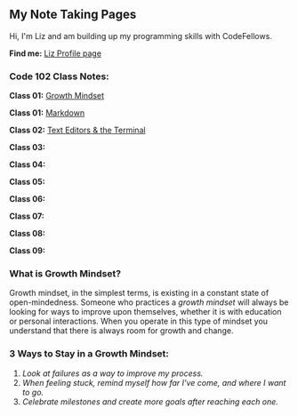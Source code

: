 ## My Note Taking Pages
Hi, I'm Liz and am building up my programming skills with CodeFellows.

**Find me:** [Liz Profile 
page](https://github.com/elizabethpurtell)

### Code 102 Class Notes:

**Class 01:** [Growth Mindset](https://elizabethpurtell.github.io/reading-notes/growth-mindset)

**Class 01:** [Markdown](https://elizabethpurtell.github.io/reading-notes/markdown)

**Class 02:** [Text Editors & the Terminal](https://elizabethpurtell.github.io/reading-notes/text-editors)

**Class 03:**

**Class 04:**

**Class 05:**

**Class 06:**

**Class 07:**

**Class 08:**

**Class 09:**

### What is Growth Mindset?
Growth mindset, in the simplest terms, is existing in a constant state of open-mindedness. Someone who practices a *growth mindset* will always be looking for ways to improve upon themselves, whether it is with education or personal interactions. When you operate in this type of mindset you understand that there is always room for growth and change.

### 3 Ways to Stay in a Growth Mindset:

1. *Look at failures as a way to improve my process.*
2. *When feeling stuck, remind myself how far I've come, and where I want to go.*
3. *Celebrate milestones and create more goals after reaching each one.*


